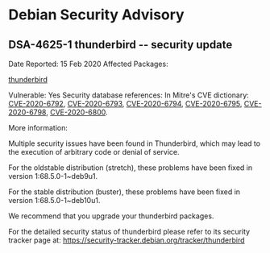 
Debian Security Advisory
========================


DSA-4625-1 thunderbird -- security update
-----------------------------------------



Date Reported:
15 Feb 2020
Affected Packages:

[thunderbird](https://packages.debian.org/src:thunderbird)

Vulnerable:
Yes
Security database references:
In Mitre's CVE dictionary: [CVE-2020-6792](https://security-tracker.debian.org/tracker/CVE-2020-6792), [CVE-2020-6793](https://security-tracker.debian.org/tracker/CVE-2020-6793), [CVE-2020-6794](https://security-tracker.debian.org/tracker/CVE-2020-6794), [CVE-2020-6795](https://security-tracker.debian.org/tracker/CVE-2020-6795), [CVE-2020-6798](https://security-tracker.debian.org/tracker/CVE-2020-6798), [CVE-2020-6800](https://security-tracker.debian.org/tracker/CVE-2020-6800).  

More information:

Multiple security issues have been found in Thunderbird, which may lead
to the execution of arbitrary code or denial of service.


For the oldstable distribution (stretch), these problems have been fixed
in version 1:68.5.0-1~deb9u1.


For the stable distribution (buster), these problems have been fixed in
version 1:68.5.0-1~deb10u1.


We recommend that you upgrade your thunderbird packages.


For the detailed security status of thunderbird please refer to
its security tracker page at:
<https://security-tracker.debian.org/tracker/thunderbird>





